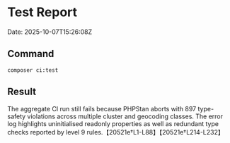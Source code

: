 # Test Report

Date: 2025-10-07T15:26:08Z

## Command

```
composer ci:test
```

## Result

The aggregate CI run still fails because PHPStan aborts with 897 type-safety violations across multiple cluster and geocoding classes. The error log highlights uninitialised readonly properties as well as redundant type checks reported by level 9 rules.【20521e†L1-L88】【20521e†L214-L232】
